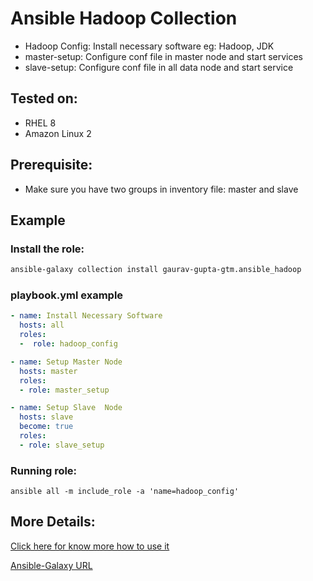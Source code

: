 Ansible Hadoop Collection
==============================

- Hadoop Config: Install necessary software eg: Hadoop, JDK
- master-setup: Configure conf file in master node and start services
- slave-setup: Configure conf file in all data node and start service

Tested on:
----------

- RHEL 8
- Amazon Linux 2

Prerequisite:
-------------

- Make sure you have two groups in inventory file: master and slave

Example
-------

### Install the role:

```bash
ansible-galaxy collection install gaurav-gupta-gtm.ansible_hadoop
```


### playbook.yml example

```yaml
- name: Install Necessary Software
  hosts: all
  roles:
  -  role: hadoop_config

- name: Setup Master Node
  hosts: master
  roles:
  - role: master_setup

- name: Setup Slave  Node
  hosts: slave
  become: true
  roles:
  - role: slave_setup
```

### Running role:

```
ansible all -m include_role -a 'name=hadoop_config'
```

More Details:
-------------

[Click here for know more how to use it](https://techq.medium.com/setup-a-multi-node-hadoop-cluster-using-ansible-by-gaurav-gupta-7dc88d53f26f "Configure Hadoop-Custer")

[Ansible-Galaxy URL](https://galaxy.ansible.com/gaurav_gupta_gtm/ansible_hadoop)

